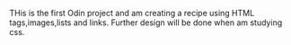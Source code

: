 THis is the first Odin project and am creating a recipe using HTML tags,images,lists and links. Further design will be done when am studying css.
